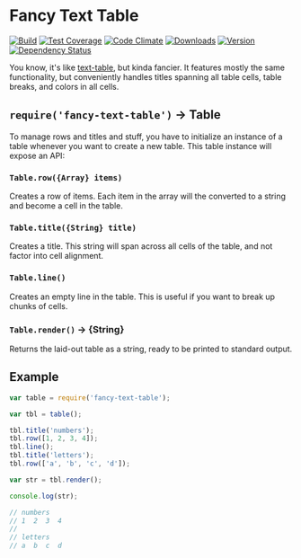  # Fancy Text Table

[![Build][1]][2]
[![Test Coverage][3]][4]
[![Code Climate][5]][6]
[![Downloads][7]][8]
[![Version][9]][8]
[![Dependency Status][10]][11]

[1]: https://travis-ci.org/catdad/fancy-text-table.svg?branch=master
[2]: https://travis-ci.org/catdad/fancy-text-table

[3]: https://codeclimate.com/github/catdad/fancy-text-table/badges/coverage.svg
[4]: https://codeclimate.com/github/catdad/fancy-text-table/coverage

[5]: https://codeclimate.com/github/catdad/fancy-text-table/badges/gpa.svg
[6]: https://codeclimate.com/github/catdad/fancy-text-table

[7]: https://img.shields.io/npm/dm/fancy-text-table.svg
[8]: https://www.npmjs.com/package/fancy-text-table
[9]: https://img.shields.io/npm/v/fancy-text-table.svg

[10]: https://david-dm.org/catdad/fancy-text-table.svg
[11]: https://david-dm.org/catdad/fancy-text-table

You know, it's like [text-table](), but kinda fancier. It features mostly the same functionality, but conveniently handles titles spanning all table cells, table breaks, and colors in all cells.

## `require('fancy-text-table')` → Table

To manage rows and titles and stuff, you have to initialize an instance of a table whenever you want to create a new table. This table instance will expose an API:

### `Table.row({Array} items)`

Creates a row of items. Each item in the array will the converted to a string and become a cell in the table.

### `Table.title({String} title)`

Creates a title. This string will span across all cells of the table, and not factor into cell alignment.

### `Table.line()`

Creates an empty line in the table. This is useful if you want to break up chunks of cells.

### `Table.render()` → {String}

Returns the laid-out table as a string, ready to be printed to standard output.

## Example

```javascript
var table = require('fancy-text-table');

var tbl = table();

tbl.title('numbers');
tbl.row([1, 2, 3, 4]);
tbl.line();
tbl.title('letters');
tbl.row(['a', 'b', 'c', 'd']);

var str = tbl.render();

console.log(str);

// numbers
// 1  2  3  4
//
// letters
// a  b  c  d
```
